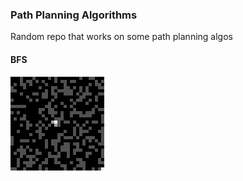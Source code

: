 ### Path Planning Algorithms

Random repo that works on some path planning algos


#### BFS

![BFS](gifs/bfs.gif)
